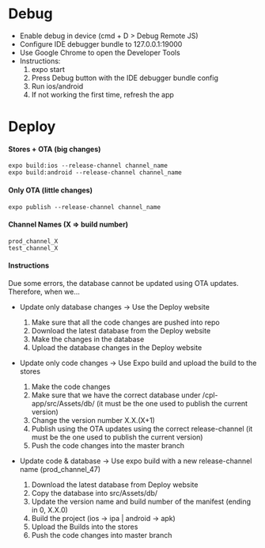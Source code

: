 # Debug
- Enable debug in device (cmd + D > Debug Remote JS)
- Configure IDE debugger bundle to 127.0.0.1:19000
- Use Google Chrome to open the Developer Tools
- Instructions:
    1. expo start
    2. Press Debug button with the IDE debugger bundle config
    3. Run ios/android
    4. If not working the first time, refresh the app

# Deploy
#### Stores + OTA (big changes)
    expo build:ios --release-channel channel_name
    expo build:android --release-channel channel_name

#### Only OTA (little changes)
    expo publish --release-channel channel_name

#### Channel Names (X => build number)
    prod_channel_X
    test_channel_X

#### Instructions
Due some errors, the database cannot be updated using OTA updates.
Therefore, when we...
- Update only database changes -> Use the Deploy website
    1. Make sure that all the code changes are pushed into repo
    2. Download the latest database from the Deploy website
    3. Make the changes in the database
    4. Upload the database changes in the Deploy website

- Update only code changes -> Use Expo build and upload the build to the stores
    1. Make the code changes
    2. Make sure that we have the correct database under /cpl-app/src/Assets/db/ (it must be the one used to publish the current version)
    3. Change the version number X.X.(X+1)
    4. Publish using the OTA updates using the correct release-channel (it must be the one used to publish the current version)
    5. Push the code changes into the master branch

- Update code & database -> Use expo build with a new release-channel name (prod_channel_47)
    1. Download the latest database from Deploy website
    2. Copy the database into src/Assets/db/
    3. Update the version name and build number of the manifest (ending in 0, X.X.0)
    4. Build the project (ios -> ipa | android -> apk)
    5. Upload the Builds into the stores
    6. Push the code changes into master branch
